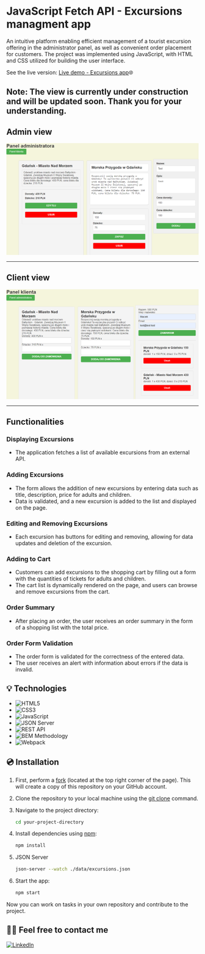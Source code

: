 # JavaScript Fetch API - Excursions managment app 

An intuitive platform enabling efficient management of a tourist
excursion offering in the administrator panel, as well as convenient
order placement for customers. The project was implemented
using JavaScript, with HTML and CSS utilized for building the user
interface.

See the live version: [Live demo - Excursions app](https://maciejnecka.github.io/Excursions-Client-Admin/)🌐

Note: The view is currently under construction and will be updated soon. Thank you for your understanding.
---
## Admin view
<div align="center">
  <img src="./assets/ExcursionsAdminView.png" alt="Excursions admin view">
</div>

---
## Client view
<div align="center">
  <img src="./assets/ExcursionsClientView.png" alt="Excursions client view">
</div>

---

## Functionalities

### Displaying Excursions
- The application fetches a list of available excursions from an external API.

### Adding Excursions
- The form allows the addition of new excursions by entering data such as title, description, price for adults and children.
- Data is validated, and a new excursion is added to the list and displayed on the page.

### Editing and Removing Excursions
- Each excursion has buttons for editing and removing, allowing for data updates and deletion of the excursion.

### Adding to Cart
- Customers can add excursions to the shopping cart by filling out a form with the quantities of tickets for adults and children.
- The cart list is dynamically rendered on the page, and users can browse and remove excursions from the cart.

### Order Summary
- After placing an order, the user receives an order summary in the form of a shopping list with the total price.

### Order Form Validation
- The order form is validated for the correctness of the entered data.
- The user receives an alert with information about errors if the data is invalid.

## 💡 Technologies

- ![HTML5](https://img.shields.io/badge/html5-%23E34F26.svg?style=for-the-badge&logo=html5&logoColor=white)
- ![CSS3](https://img.shields.io/badge/css3-%231572B6.svg?style=for-the-badge&logo=css3&logoColor=white)
- ![JavaScript](https://img.shields.io/badge/javascript-%23323330.svg?style=for-the-badge&logo=javascript&logoColor=%23F7DF1E)
- ![JSON Server](https://img.shields.io/badge/JSON%20Server-6f736d?style=for-the-badge&logo=JSON&logoColor=white)
- ![REST API](https://img.shields.io/badge/REST%20API-4f736d?style=for-the-badge&logoColor=white)
- ![BEM Methodology](https://img.shields.io/badge/BEM%20Methodology-29BDfD?style=for-the-badge&logo=BEM&logoColor=white)
- ![Webpack](https://img.shields.io/badge/Webpack-8DD6F9?style=for-the-badge&logo=Webpack&logoColor=white)

## 💿 Installation

1. First, perform a [fork](https://docs.github.com/en/pull-requests/collaborating-with-pull-requests/working-with-forks/fork-a-repo) (located at the top right corner of the page). This will create a copy of this repository on your GitHub account.

2. Clone the repository to your local machine using the [git clone](https://docs.github.com/en/repositories/creating-and-managing-repositories/cloning-a-repository) command.

3. Navigate to the project directory:

    ```bash
    cd your-project-directory
    ```

4. Install dependencies using [npm](https://docs.github.com/en/packages/working-with-a-github-packages-registry/working-with-the-npm-registry):

    ```bash
    npm install
    ```

5. JSON Server
    ```bash
    json-server --watch ./data/excursions.json
    ```

6. Start the app:

    ```bash
    npm start
    ```

Now you can work on tasks in your own repository and contribute to the project.

## 🙋‍♂️ Feel free to contact me

[![LinkedIn](https://img.shields.io/badge/linkedin-%230077B5.svg?style=for-the-badge&logo=linkedin&logoColor=white)](https://www.linkedin.com/in/maciek-n%C4%99cka/)
